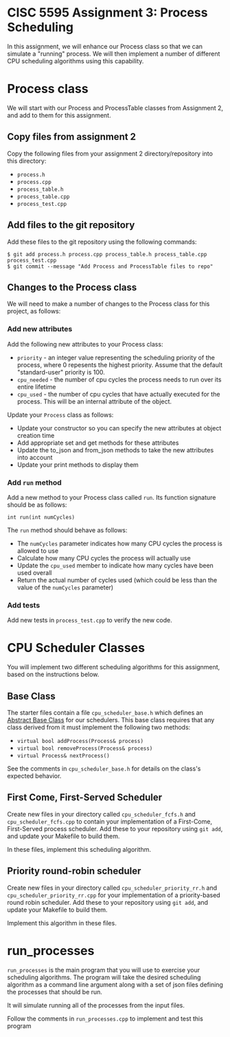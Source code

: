 # CISC 5595 Assignment 3: Process Scheduling

In this assignment, we will enhance our Process class so that we can simulate a "running" process. We will then implement a number of different CPU scheduling algorithms using this capability.

# Process class

We will start with our Process and ProcessTable classes from Assignment 2, and add to them for this assignment.

## Copy files from assignment 2
Copy the following files from your assignment 2 directory/repository into this directory:

  * `process.h`
  * `process.cpp`
  * `process_table.h`
  * `process_table.cpp`
  * `process_test.cpp`

## Add files to the git repository
Add these files to the git repository using the following commands:

``` 
$ git add process.h process.cpp process_table.h process_table.cpp process_test.cpp
$ git commit --message "Add Process and ProcessTable files to repo" 
```
## Changes to the Process class

We will need to make a number of changes to the Process class for this project, as follows:

### Add new attributes

Add the following new attributes to your Process class:

* `priority` - an integer value representing the scheduling priority of the process, where 0 repesents the highest priority. Assume that the default "standard-user" priority is 100.
* `cpu_needed` - the number of cpu cycles the process needs to run over its entire lifetime
* `cpu_used` - the number of cpu cycles that have actually executed for the process. This will be an internal attribute of the object.

Update your `Process` class as follows:
* Update your constructor so you can specify the new attributes at object creation time
* Add appropriate set and get methods for these attributes
* Update the to_json and from_json methods to take the new attributes into account
* Update your print methods to display them

### Add `run` method

Add a new method to your Process class called `run`. Its function signature should be as follows:

`int run(int numCycles)`

The `run` method should behave as follows:

* The `numCycles` parameter indicates how many CPU cycles the process is allowed to use
* Calculate how many CPU cycles the process will actually use
* Update the `cpu_used` member to indicate how many cycles have been used overall
* Return the actual number of cycles used (which could be less than the value of the `numCycles` parameter)

### Add tests
Add new tests in `process_test.cpp` to verify the new code.

# CPU Scheduler Classes

You will implement two different scheduling algorithms for this assignment, based on the instructions below.

## Base Class

The starter files contain a file `cpu_scheduler_base.h` which defines an [Abstract Base Class](https://www.tutorialspoint.com/cplusplus/cpp_interfaces.htm) for our schedulers. This base class requires that any class derived from it must implement the following two methods:
* `virtual bool addProcess(Process& process)`
* `virtual bool removeProcess(Process& process)`
* `virtual Process& nextProcess()`

See the comments in `cpu_scheduler_base.h` for details on the class's expected behavior.

## First Come, First-Served Scheduler

Create new files in your directory called `cpu_scheduler_fcfs.h` and `cpu_scheduler_fcfs.cpp` to contain your implementation of a First-Come, First-Served process scheduler. Add these to your repository using `git add`, and update your Makefile to build them.

In these files, implement this scheduling algorithm.

## Priority round-robin scheduler

Create new files in your directory called `cpu_scheduler_priority_rr.h` and `cpu_scheduler_priority_rr.cpp` for your implementation of a priority-based round robin scheduler. Add these to your repository using `git add`, and update your Makefile to build them.

Implement this algorithm in these files.

# run_processes

`run_processes` is the main program that you will use to exercise your scheduling algorithms. The program will take the desired scheduling algorithm as a command line argument along with a set of json files defining the processes that should be run.

It will simulate running all of the processes from the input files.

Follow the comments in `run_processes.cpp` to implement and test this program  



